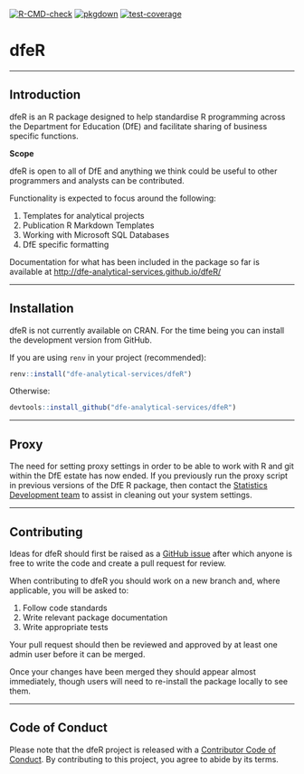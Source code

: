 <!-- badges: start -->
[![R-CMD-check](https://github.com/dfe-analytical-services/dfeR/actions/workflows/R-CMD-check.yaml/badge.svg)](https://github.com/dfe-analytical-services/dfeR/actions/workflows/R-CMD-check.yaml)
[![pkgdown](https://github.com/dfe-analytical-services/dfeR/actions/workflows/pkgdown.yaml/badge.svg)](https://github.com/dfe-analytical-services/dfeR/actions/workflows/pkgdown.yaml)
[![test-coverage](https://github.com/dfe-analytical-services/dfeR/actions/workflows/test-coverage.yaml/badge.svg)](https://github.com/dfe-analytical-services/dfeR/actions/workflows/test-coverage.yaml)
<!-- badges: end -->
  
# dfeR

---

## Introduction

dfeR is an R package designed to help standardise R programming across the Department for Education (DfE) and facilitate sharing of business specific functions.

**Scope**

dfeR is open to all of DfE and anything we think could be useful to other programmers and analysts can be contributed. 

Functionality is expected to focus around the following:

1. Templates for analytical projects
2. Publication R Markdown Templates
3. Working with Microsoft SQL Databases
4. DfE specific formatting

Documentation for what has been included in the package so far is available at http://dfe-analytical-services.github.io/dfeR/ 

---

## Installation

dfeR is not currently available on CRAN. For the time being you can install the development version from GitHub.

If you are using `renv` in your project (recommended):

``` r
renv::install("dfe-analytical-services/dfeR")
```

Otherwise:

``` r
devtools::install_github("dfe-analytical-services/dfeR")
```

---

## Proxy

The need for setting proxy settings in order to be able to work with R and git within the DfE estate has now ended. If you previously run the proxy script in previous versions of the DfE R package, then contact the [Statistics Development team](statistics.development@education.gov.uk) to assist in cleaning out your system settings.

---

## Contributing

Ideas for dfeR should first be raised as a [GitHub issue](https://github.com/dfe-analytical-services/dfeR) after which anyone is free to write the code and create a pull request for review. 

When contributing to dfeR you should work on a new branch and, where applicable, you will be asked to: 

1. Follow code standards
2. Write relevant package documentation
3. Write appropriate tests 

Your pull request should then be reviewed and approved by at least one admin user before it can be merged. 

Once your changes have been merged they should appear almost immediately, though users will need to re-install the package locally to see them. 

---

## Code of Conduct

Please note that the dfeR project is released with a [Contributor Code of Conduct](https://dfe-analytical-services.github.io/dfeR/CODE_OF_CONDUCT.html). By contributing to this project, you agree to abide by its terms.

